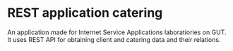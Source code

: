 # REST application catering
An application made for Internet Service Applications laboratiories on GUT. It uses REST API for obtaining client and catering data and their relations.
